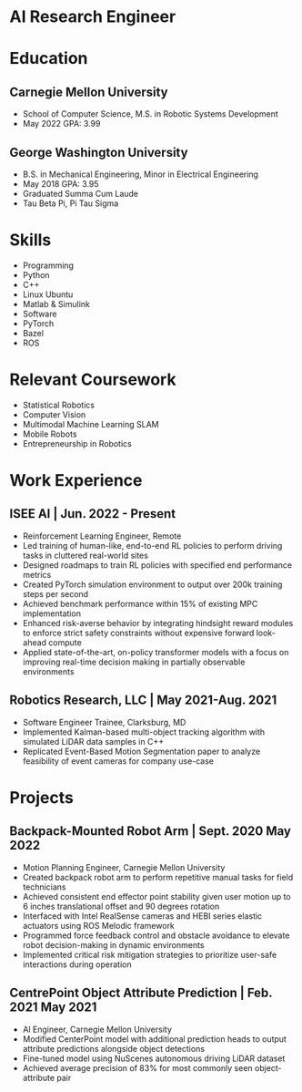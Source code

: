 # AI Research Engineer

# Education
## Carnegie Mellon University
- School of Computer Science, M.S. in Robotic Systems Development
- May 2022 GPA: 3.99
## George Washington University
- B.S. in Mechanical Engineering, Minor in Electrical Engineering
- May 2018 GPA: 3.95
- Graduated Summa Cum Laude
- Tau Beta Pi, Pi Tau Sigma

# Skills
- Programming
- Python
- C++
- Linux Ubuntu
- Matlab & Simulink
- Software
- PyTorch
- Bazel
- ROS
# Relevant Coursework
- Statistical Robotics
- Computer Vision
- Multimodal Machine Learning SLAM
- Mobile Robots
- Entrepreneurship in Robotics

# Work Experience
## ISEE AI | Jun. 2022 - Present
- Reinforcement Learning Engineer, Remote
- Led training of human-like, end-to-end RL policies to perform driving tasks in cluttered real-world sites
- Designed roadmaps to train RL policies with specified end performance metrics
- Created PyTorch simulation environment to output over 200k training steps per second
- Achieved benchmark performance within 15% of existing MPC implementation
- Enhanced risk-averse behavior by integrating hindsight reward modules to enforce strict safety constraints without expensive forward look-ahead compute
- Applied state-of-the-art, on-policy transformer models with a focus on improving real-time decision making in partially observable environments
## Robotics Research, LLC | May 2021-Aug. 2021
- Software Engineer Trainee, Clarksburg, MD
- Implemented Kalman-based multi-object tracking algorithm with simulated LiDAR data samples in C++
- Replicated Event-Based Motion Segmentation paper to analyze feasibility of event cameras for company use-case

# Projects
## Backpack-Mounted Robot Arm | Sept. 2020 May 2022
- Motion Planning Engineer, Carnegie Mellon University
- Created backpack robot arm to perform repetitive manual tasks for field technicians
- Achieved consistent end effector point stability given user motion up to 6 inches translational offset and 90 degrees rotation
- Interfaced with Intel RealSense cameras and HEBI series elastic actuators using ROS Melodic framework
- Programmed force feedback control and obstacle avoidance to elevate robot decision-making in dynamic environments
- Implemented critical risk mitigation strategies to prioritize user-safe interactions during operation
## CentrePoint Object Attribute Prediction | Feb. 2021 May 2021
- Al Engineer, Carnegie Mellon University
- Modified CenterPoint model with additional prediction heads to output attribute predictions alongside object detections
- Fine-tuned model using NuScenes autonomous driving LiDAR dataset
- Achieved average precision of 83% for most commonly seen object-attribute pair
